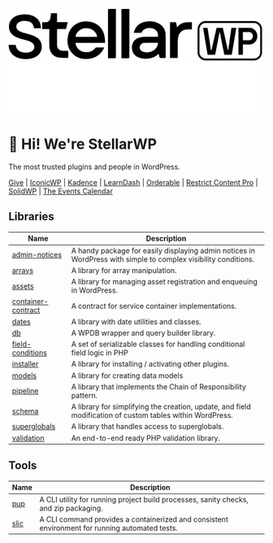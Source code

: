 ![StellarWP](https://github.com/stellarwp/.github/blob/main/images/stellarwp-logo.png#gh-light-mode-only)
![StellarWP](https://github.com/stellarwp/.github/blob/main/images/stellarwp-logo-white.png#gh-dark-mode-only)

# :wave: Hi! We're StellarWP

The most trusted plugins and people in WordPress.

[Give](https://givewp.com) | [IconicWP](https://iconicwp.com) | [Kadence](https://kadencewp.com) | [LearnDash](https://learndash.com) | [Orderable](https://orderable.com) | [Restrict Content Pro](https://restrictcontentpro.com) | [SolidWP](https://solidwp.com) | [The Events Calendar](https://theeventscalendar.com)

## Libraries

| Name | Description |
|---|---|
| [admin-notices](https://github.com/stellarwp/admin-notices) | A handy package for easily displaying admin notices in WordPress with simple to complex visibility conditions. |
| [arrays](https://github.com/stellarwp/arrays) | A library for array manipulation. |
| [assets](https://github.com/stellarwp/assets) | A library for managing asset registration and enqueuing in WordPress. |
| [container-contract](https://github.com/stellarwp/container-contract) | A contract for service container implementations. |
| [dates](https://github.com/stellarwp/dates) | A library with date utilities and classes. |
| [db](https://github.com/stellarwp/db) | A WPDB wrapper and query builder library. |
| [field-conditions](https://github.com/stellarwp/field-conditions) | A set of serializable classes for handling conditional field logic in PHP |
| [installer](https://github.com/stellarwp/installer) | A library for installing / activating other plugins. |
| [models](https://github.com/stellarwp/models) | A library for creating data models |
| [pipeline](https://github.com/stellarwp/pipeline) | A library that implements the Chain of Responsibility pattern. |
| [schema](https://github.com/stellarwp/schema) | A library for simplifying the creation, update, and field modification of custom tables within WordPress. |
| [superglobals](https://github.com/stellarwp/superglobals) | A library that handles access to superglobals. |
| [validation](https://github.com/stellarwp/validation) | An end-to-end ready PHP validation library. |

## Tools

| Name | Description |
|---|---|
| [pup](https://github.com/stellarwp/pup) | A CLI utility for running project build processes, sanity checks, and zip packaging. |
| [slic](https://github.com/stellarwp/slic) | A CLI command provides a containerized and consistent environment for running automated tests. |
